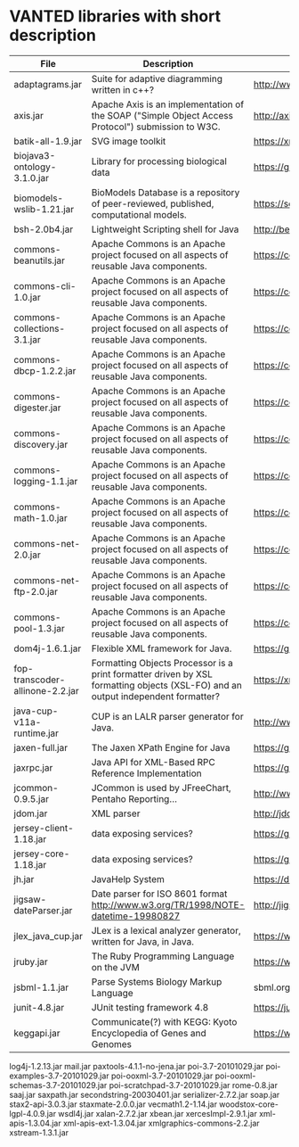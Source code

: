 # VANTED libraries with short description

| File                            | Description                                                                                                                      | Link                                                                 |
|---------------------------------|----------------------------------------------------------------------------------------------------------------------------------|----------------------------------------------------------------------|
| adaptagrams.jar                 | Suite for adaptive diagramming written in c++?                                                                                   | http://www.adaptagrams.org/                                          |
| axis.jar                        | Apache Axis is an implementation of the SOAP ("Simple Object Access Protocol") submission to W3C.                                | http://axis.apache.org/axis/                                         |
| batik-all-1.9.jar               | SVG image toolkit                                                                                                                | https://xmlgraphics.apache.org/batik/                                |
| biojava3-ontology-3.1.0.jar     | Library for processing biological data                                                                                           | https://github.com/biojava/biojava/tree/master/biojava-ontology      |
| biomodels-wslib-1.21.jar        | BioModels Database is a repository of peer-reviewed, published, computational models.                                            | https://sourceforge.net/projects/biomodels/files/biomodels-wslib/    |
| bsh-2.0b4.jar                   | Lightweight Scripting shell for Java                                                                                             | http://beanshell.org/                                                |
| commons-beanutils.jar           | Apache Commons is an Apache project focused on all aspects of reusable Java components.                                          | https://commons.apache.org/                                          |
| commons-cli-1.0.jar             | Apache Commons is an Apache project focused on all aspects of reusable Java components.                                          | https://commons.apache.org/                                          |
| commons-collections-3.1.jar     | Apache Commons is an Apache project focused on all aspects of reusable Java components.                                          | https://commons.apache.org/                                          |
| commons-dbcp-1.2.2.jar          | Apache Commons is an Apache project focused on all aspects of reusable Java components.                                          | https://commons.apache.org/                                          |
| commons-digester.jar            | Apache Commons is an Apache project focused on all aspects of reusable Java components.                                          | https://commons.apache.org/                                          |
| commons-discovery.jar           | Apache Commons is an Apache project focused on all aspects of reusable Java components.                                          | https://commons.apache.org/                                          |
| commons-logging-1.1.jar         | Apache Commons is an Apache project focused on all aspects of reusable Java components.                                          | https://commons.apache.org/                                          |
| commons-math-1.0.jar            | Apache Commons is an Apache project focused on all aspects of reusable Java components.                                          | https://commons.apache.org/                                          |
| commons-net-2.0.jar             | Apache Commons is an Apache project focused on all aspects of reusable Java components.                                          | https://commons.apache.org/                                          |
| commons-net-ftp-2.0.jar         | Apache Commons is an Apache project focused on all aspects of reusable Java components.                                          | https://commons.apache.org/                                          |
| commons-pool-1.3.jar            | Apache Commons is an Apache project focused on all aspects of reusable Java components.                                          | https://commons.apache.org/                                          |
| dom4j-1.6.1.jar                 | Flexible XML framework for Java.                                                                                                 | https://github.com/dom4j/dom4j                                       |
| fop-transcoder-allinone-2.2.jar | Formatting Objects Processor is a print formatter driven by XSL formatting objects (XSL-FO) and an output independent formatter? | https://xmlgraphics.apache.org/fop/                                  |
| java-cup-v11a-runtime.jar       | CUP is an LALR parser generator for Java.                                                                                        | http://www2.cs.tum.edu/projects/cup/                                 |
| jaxen-full.jar                  | The Jaxen XPath Engine for Java                                                                                                  | https://github.com/jaxen-xpath/jaxen                                 |
| jaxrpc.jar                      | Java API for XML-Based RPC Reference Implementation                                                                              | https://github.com/eclipse-ee4j/jax-rpc-ri                           |
| jcommon-0.9.5.jar               | JCommon is used by JFreeChart, Pentaho Reporting…                                                                                | http://www.jfree.org/jcommon/                                        |
| jdom.jar                        | XML parser                                                                                                                       | http://jdom.org/                                                     |
| jersey-client-1.18.jar          | data exposing services?                                                                                                          | https://github.com/jersey/jersey-1.x                                 |
| jersey-core-1.18.jar            | data exposing services?                                                                                                          | https://github.com/jersey/jersey-1.x                                 |
| jh.jar                          | JavaHelp System                                                                                                                  | https://docs.oracle.com/cd/E19253-01/819-0913/dev/dev.html           |
| jigsaw-dateParser.jar           | Date parser for ISO 8601 format http://www.w3.org/TR/1998/NOTE-datetime-19980827                                                 | http://jigsaw.w3.org/Doc/Programmer/api/org/w3c/util/DateParser.html |
| jlex_java_cup.jar               | JLex is a lexical analyzer generator, written for Java, in Java.                                                                 | https://www.cs.princeton.edu/~appel/modern/java/JLex/                |
| jruby.jar                       | The Ruby Programming Language on the JVM                                                                                         | https://www.jruby.org/                                               |
| jsbml-1.1.jar                   | Parse Systems Biology Markup Language                                                                                            | sbml.org/Software/JSBML                                              |
| junit-4.8.jar                   | JUnit testing framework 4.8                                                                                                      | https://junit.org/junit4/                                            |
| keggapi.jar                     | Communicate(?) with KEGG: Kyoto Encyclopedia of Genes and Genomes                                                                | https://www.kegg.jp/kegg/rest/                                       |
log4j-1.2.13.jar
mail.jar
paxtools-4.1.1-no-jena.jar
poi-3.7-20101029.jar
poi-examples-3.7-20101029.jar
poi-ooxml-3.7-20101029.jar
poi-ooxml-schemas-3.7-20101029.jar
poi-scratchpad-3.7-20101029.jar
rome-0.8.jar
saaj.jar
saxpath.jar
secondstring-20030401.jar
serializer-2.7.2.jar
soap.jar
stax2-api-3.0.3.jar
staxmate-2.0.0.jar
vecmath1.2-1.14.jar
woodstox-core-lgpl-4.0.9.jar
wsdl4j.jar
xalan-2.7.2.jar
xbean.jar
xercesImpl-2.9.1.jar
xml-apis-1.3.04.jar
xml-apis-ext-1.3.04.jar
xmlgraphics-commons-2.2.jar
xstream-1.3.1.jar
